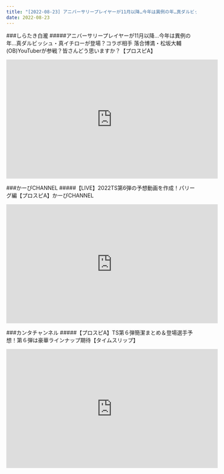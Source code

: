 ```yaml
---
title: "[2022-08-23] アニバーサリープレイヤーが11月以降…今年は異例の年…真ダルビッシュ・真イチローが登場？コラボ相手 落合博満・松坂大輔(OB)YouTuberが参戦？皆さんどう思いますか？【プロスピA】 他"
date: 2022-08-23
---
```

###しらたき白瀧
#####アニバーサリープレイヤーが11月以降…今年は異例の年…真ダルビッシュ・真イチローが登場？コラボ相手 落合博満・松坂大輔(OB)YouTuberが参戦？皆さんどう思いますか？【プロスピA】
<iframe width="560" height="315" src="https://www.youtube.com/embed/TfIKFp9CPUo" frameborder="0" allow="accelerometer; autoplay; clipboard-write; encrypted-media; gyroscope; picture-in-picture" allowfullscreen></iframe>

###かーぴCHANNEL
#####【LIVE】2022TS第6弾の予想動画を作成！パリーグ編【プロスピA】かーぴCHANNEL
<iframe width="560" height="315" src="https://www.youtube.com/embed/i_lkcHuZqgA" frameborder="0" allow="accelerometer; autoplay; clipboard-write; encrypted-media; gyroscope; picture-in-picture" allowfullscreen></iframe>

###カンタチャンネル
#####【プロスピA】TS第６弾簡潔まとめ＆登場選手予想！第６弾は豪華ラインナップ期待【タイムスリップ】
<iframe width="560" height="315" src="https://www.youtube.com/embed/JbVlz2yozOo" frameborder="0" allow="accelerometer; autoplay; clipboard-write; encrypted-media; gyroscope; picture-in-picture" allowfullscreen></iframe>

